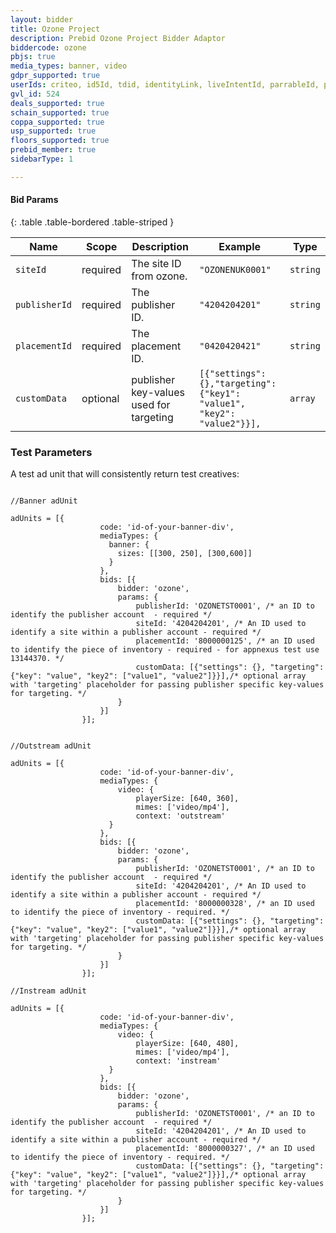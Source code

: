 ```yaml
---
layout: bidder
title: Ozone Project
description: Prebid Ozone Project Bidder Adaptor
biddercode: ozone 
pbjs: true
media_types: banner, video
gdpr_supported: true
userIds: criteo, id5Id, tdid, identityLink, liveIntentId, parrableId, pubCommonId, lotamePanoramaId, sharedId, fabrickId
gvl_id: 524
deals_supported: true
schain_supported: true
coppa_supported: true
usp_supported: true
floors_supported: true
prebid_member: true
sidebarType: 1

---
```


#### Bid Params

{: .table .table-bordered .table-striped }

| Name      | Scope    | Description               | Example    | Type     |
|-----------|----------|---------------------------|------------|----------|
| `siteId`    | required | The site ID from ozone.  | `"OZONENUK0001"` | `string` |
| `publisherId`    | required | The publisher ID.  | `"4204204201"` | `string` |
| `placementId`    | required | The placement ID.  | `"0420420421"` | `string` |
| `customData`     | optional | publisher key-values used for targeting | `[{"settings":{},"targeting":{"key1": "value1", "key2": "value2"}}], ` | `array` |


### Test Parameters


A test ad unit that will consistently return test creatives:

```

//Banner adUnit

adUnits = [{
                    code: 'id-of-your-banner-div',
			        mediaTypes: {
			          banner: {
			            sizes: [[300, 250], [300,600]]
			          }
			        },
                    bids: [{
                        bidder: 'ozone',
                        params: {
                            publisherId: 'OZONETST0001', /* an ID to identify the publisher account  - required */
                            siteId: '4204204201', /* An ID used to identify a site within a publisher account - required */
                            placementId: '8000000125', /* an ID used to identify the piece of inventory - required - for appnexus test use 13144370. */
							customData: [{"settings": {}, "targeting": {"key": "value", "key2": ["value1", "value2"]}}],/* optional array with 'targeting' placeholder for passing publisher specific key-values for targeting. */                            
                        }
                    }]
                }];
				
				
//Outstream adUnit

adUnits = [{
                    code: 'id-of-your-banner-div',
			        mediaTypes: {
				   	 	video: {
	                        playerSize: [640, 360],
	                        mimes: ['video/mp4'],
	                        context: 'outstream'
			          }
			        },
                    bids: [{
                        bidder: 'ozone',
                        params: {
                            publisherId: 'OZONETST0001', /* an ID to identify the publisher account  - required */
                            siteId: '4204204201', /* An ID used to identify a site within a publisher account - required */
                            placementId: '8000000328', /* an ID used to identify the piece of inventory - required. */
							customData: [{"settings": {}, "targeting": {"key": "value", "key2": ["value1", "value2"]}}],/* optional array with 'targeting' placeholder for passing publisher specific key-values for targeting. */                            
                        }
                    }]
                }];
				
//Instream adUnit

adUnits = [{
                    code: 'id-of-your-banner-div',
			        mediaTypes: {
				   	 	video: {
	                        playerSize: [640, 480],
	                        mimes: ['video/mp4'],
	                        context: 'instream'
			          }
			        },
                    bids: [{
                        bidder: 'ozone',
                        params: {
                            publisherId: 'OZONETST0001', /* an ID to identify the publisher account  - required */
                            siteId: '4204204201', /* An ID used to identify a site within a publisher account - required */
                            placementId: '8000000327', /* an ID used to identify the piece of inventory - required. */
							customData: [{"settings": {}, "targeting": {"key": "value", "key2": ["value1", "value2"]}}],/* optional array with 'targeting' placeholder for passing publisher specific key-values for targeting. */                            
                        }
                    }]
                }];
```